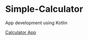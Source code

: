 # Simple-Calculator
App development using Kotlin

[Calculator App](https://github.com/subhadip2004999/Simple-Calculator/blob/main/app.txt)
